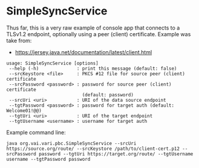# SimpleSyncService

Thus far, this is a very raw example of console app that connects to a TLSv1.2 endpoint, optionally using a peer (client) certificate.
Example was take from:

* https://jersey.java.net/documentation/latest/client.html

```
usage: SimpleSyncService [options]
 --help (-h)              : print this message (default: false)
 --srcKeystore <file>     : PKCS #12 file for source peer (client) certificate
 --srcPassword <password> : password for source peer (client) certificate
                            (default: password)
 --srcUri <uri>           : URI of the data source endpoint
 --tgtPassword <password> : password for target auth (default: Welcome01!@@)
 --tgtUri <uri>           : URI of the target endpoint
 --tgtUsername <username> : username for target auth
```

Example command line:

    java org.vai.vari.pbc.SimpleSyncService --srcUri https://source.org/route/ --srcKeystore /path/to/client-cert.p12 --srcPassword password --tgtUri https://target.org/route/ --tgtUsername username --tgtPassword password
